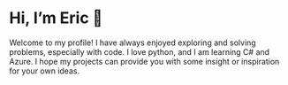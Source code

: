 # Hi, I’m Eric 👋
Welcome to my profile! I have always enjoyed exploring and solving problems, especially with code. I love python, and I am learning C# and Azure.
I hope my projects can provide you with some insight or inspiration for your own ideas.

<!---
embowman/embowman is a ✨ special ✨ repository because its `README.md` (this file) appears on your GitHub profile.
You can click the Preview link to take a look at your changes.
--->
